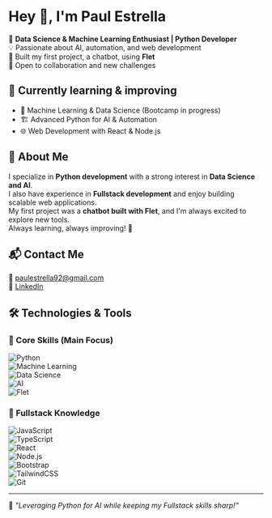 # Hey 👋, I'm Paul Estrella  

🚀 **Data Science & Machine Learning Enthusiast | Python Developer**  
💡 Passionate about AI, automation, and web development  
🤖 Built my first project, a chatbot, using **Flet**  
🤝 Open to collaboration and new challenges  

## 🌱 Currently learning & improving  
- 🤖 Machine Learning & Data Science (Bootcamp in progress)  
- 🏗️ Advanced Python for AI & Automation  
- 🌐 Web Development with React & Node.js  

## 🚀 About Me  
I specialize in **Python development** with a strong interest in **Data Science and AI**.  
I also have experience in **Fullstack development** and enjoy building scalable web applications.  
My first project was a **chatbot built with Flet**, and I'm always excited to explore new tools.  
Always learning, always improving! 🚀  

## 📬 Contact Me  
📧 paulestrella92@gmail.com  
💼 [LinkedIn](https://www.linkedin.com/in/paulestrelladev/)  

## 🛠️ Technologies & Tools  
### **🔹 Core Skills (Main Focus)**  
![Python](https://img.shields.io/badge/Python-3776AB?style=flat&logo=python&logoColor=white)  
![Machine Learning](https://img.shields.io/badge/Machine_Learning-FF6F00?style=flat&logo=scikitlearn&logoColor=white)  
![Data Science](https://img.shields.io/badge/Data_Science-3776AB?style=flat&logo=pandas&logoColor=white)  
![AI](https://img.shields.io/badge/Artificial_Intelligence-20232A?style=flat&logo=tensorflow&logoColor=FF6F00)  
![Flet](https://img.shields.io/badge/Flet-0085FF?style=flat&logo=python&logoColor=white)  

### **🔹 Fullstack Knowledge**  
![JavaScript](https://img.shields.io/badge/JavaScript-F7DF1E?style=flat&logo=javascript&logoColor=black)  
![TypeScript](https://img.shields.io/badge/TypeScript-3178C6?style=flat&logo=typescript&logoColor=white)  
![React](https://img.shields.io/badge/React-20232A?style=flat&logo=react&logoColor=61DAFB)  
![Node.js](https://img.shields.io/badge/Node.js-339933?style=flat&logo=nodedotjs&logoColor=white)  
![Bootstrap](https://img.shields.io/badge/Bootstrap-7952B3?style=flat&logo=bootstrap&logoColor=white)  
![TailwindCSS](https://img.shields.io/badge/TailwindCSS-06B6D4?style=flat&logo=tailwindcss&logoColor=white)  
![Git](https://img.shields.io/badge/Git-F05032?style=flat&logo=git&logoColor=white)  

---

📌 _"Leveraging Python for AI while keeping my Fullstack skills sharp!"_  

